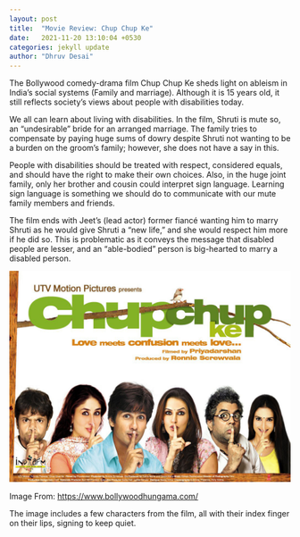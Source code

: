 ```yaml
---
layout: post
title:  "Movie Review: Chup Chup Ke"
date:   2021-11-20 13:10:04 +0530
categories: jekyll update
author: "Dhruv Desai"
---
```

The Bollywood comedy-drama film Chup Chup Ke sheds light on ableism in India’s social systems (Family and marriage). Although it is 15 years old, it still reflects society’s views about people with disabilities today.

We all can learn about living with disabilities. In the film, Shruti is mute so, an “undesirable” bride for an arranged marriage. The family tries to compensate by paying huge sums of dowry despite Shruti not wanting to be a burden on the groom’s family; however, she does not have a say in this. 

People with disabilities should be treated with respect, considered equals, and should have the right to make their own choices. Also, in the huge joint family, only her brother and cousin could interpret sign language. Learning sign language is something we should do to communicate with our mute family members and friends. 

The film ends with Jeet’s (lead actor) former fiancé wanting him to marry Shruti as he would give Shruti a “new life,” and she would respect him more if he did so. This is problematic as it conveys the message that disabled people are lesser, and an “able-bodied” person is big-hearted to marry a disabled person.

![Chup-Chup-ke]( /assets/images/chup-chup-ke.jpg "Poster: Chup Chup ke")

Image From: https://www.bollywoodhungama.com/

The image includes a few characters from the film, all with their index finger on their lips, signing to keep quiet.